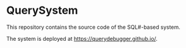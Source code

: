 # QuerySystem
This repository contains the source code of the SQL#-based system.

The system is deployed at https://querydebugger.github.io/.
